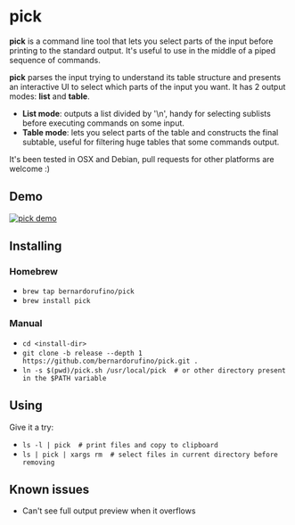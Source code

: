 # pick
**pick** is a command line tool that lets you select parts of the input before printing to the standard output. It's useful to use in the middle of a piped sequence of commands.

**pick** parses the input trying to understand its table structure and presents an interactive UI to select which parts of the input you want. It has 2 output modes: **list** and **table**. 

- **List mode**: outputs a list divided by '\n', handy for selecting sublists before executing commands on some input. 
- **Table mode**: lets you select parts of the table and constructs the final subtable, useful for filtering huge tables that some commands output.

It's been tested in OSX and Debian, pull requests for other platforms are welcome :)

## Demo

[![pick demo](http://img.youtube.com/vi/zH6DeXg5-TQ/0.jpg)](https://www.youtube.com/watch?v=zH6DeXg5-TQ)

## Installing

### Homebrew
* `brew tap bernardorufino/pick`
* `brew install pick`

### Manual
* `cd <install-dir>`
* `git clone -b release --depth 1 https://github.com/bernardorufino/pick.git .`
* `ln -s $(pwd)/pick.sh /usr/local/pick  # or other directory present in the $PATH variable`

## Using
Give it a try:
* `ls -l | pick  # print files and copy to clipboard`
* `ls | pick | xargs rm  # select files in current directory before removing`

## Known issues
* Can't see full output preview when it overflows

